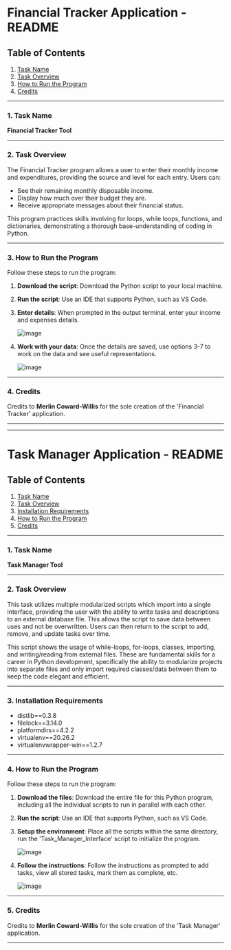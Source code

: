 # Financial Tracker Application - README

## Table of Contents
1. [Task Name](#task-name)
2. [Task Overview](#task-overview)
3. [How to Run the Program](#how-to-run-the-program)
4. [Credits](#credits)

---

### 1. Task Name
**Financial Tracker Tool**

---

### 2. Task Overview
The Financial Tracker program allows a user to enter their monthly income and expenditures, providing the source and level for each entry. Users can:

- See their remaining monthly disposable income.
- Display how much over their budget they are.
- Receive appropriate messages about their financial status.

This program practices skills involving for loops, while loops, functions, and dictionaries, demonstrating a thorough base-understanding of coding in Python.

---

### 3. How to Run the Program
Follow these steps to run the program:

1. **Download the script**: Download the Python script to your local machine.
2. **Run the script**: Use an IDE that supports Python, such as VS Code.
3. **Enter details**: When prompted in the output terminal, enter your income and expenses details.
   
   ![image](https://github.com/MerlyWillis/codingTasks/assets/164183978/e5788f0a-012e-46f4-b84e-9587fb290201)
   
4. **Work with your data**: Once the details are saved, use options 3-7 to work on the data and see useful representations.
   
   ![image](https://github.com/MerlyWillis/codingTasks/assets/164183978/d890312c-69fb-432e-ba40-07326330670d)

---

### 4. Credits
Credits to **Merlin Coward-Willis** for the sole creation of the 'Financial Tracker' application.

---


---------------------------------------------------------------------------------------------------------------------------------------------------------------------

# Task Manager Application - README

## Table of Contents
1. [Task Name](#task-name)
2. [Task Overview](#task-overview)
3. [Installation Requirements](#installation-requirements)
4. [How to Run the Program](#how-to-run-the-program)
5. [Credits](#credits)

---

### 1. Task Name
**Task Manager Tool**

---

### 2. Task Overview
This task utilizes multiple modularized scripts which import into a single interface, providing the user with the ability to write tasks and descriptions to an external database file. This allows the script to save data between uses and not be overwritten. Users can then return to the script to add, remove, and update tasks over time.

This script shows the usage of while-loops, for-loops, classes, importing, and writing/reading from external files. These are fundamental skills for a career in Python development, specifically the ability to modularize projects into separate files and only import required classes/data between them to keep the code elegant and efficient.

---

### 3. Installation Requirements
- distlib==0.3.8
- filelock==3.14.0
- platformdirs==4.2.2
- virtualenv==20.26.2
- virtualenvwrapper-win==1.2.7


---

### 4. How to Run the Program
Follow these steps to run the program:

1. **Download the files**: Download the entire file for this Python program, including all the individual scripts to run in parallel with each other.
2. **Run the script**: Use an IDE that supports Python, such as VS Code.
3. **Setup the environment**: Place all the scripts within the same directory, run the 'Task_Manager_Interface' script to initialize the program.

   ![image](https://github.com/MerlyWillis/codingTasks/assets/164183978/fc9f9162-3831-4d9d-b23c-162155acea8a)

4. **Follow the instructions**: Follow the instructions as prompted to add tasks, view all stored tasks, mark them as complete, etc.

   ![image](https://github.com/MerlyWillis/codingTasks/assets/164183978/52b95fc0-bae8-4733-9f94-92f31c77f61c)

---

### 5. Credits
Credits to **Merlin Coward-Willis** for the sole creation of the 'Task Manager' application.

---

